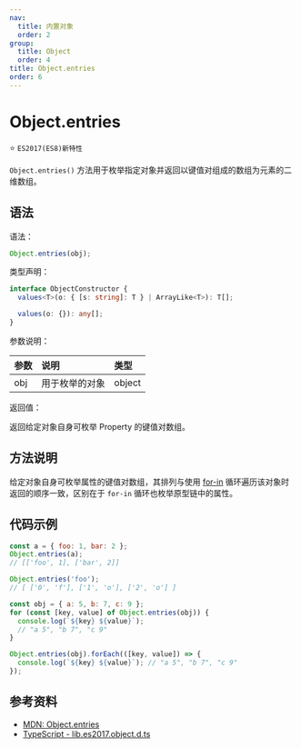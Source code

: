 ```yaml
---
nav:
  title: 内置对象
  order: 2
group:
  title: Object
  order: 4
title: Object.entries
order: 6
---
```


# Object.entries

⭐️ `ES2017(ES8)新特性`

`Object.entries()` 方法用于枚举指定对象并返回以键值对组成的数组为元素的二维数组。

## 语法

语法：

```js
Object.entries(obj);
```

类型声明：

```ts
interface ObjectConstructor {
  values<T>(o: { [s: string]: T } | ArrayLike<T>): T[];

  values(o: {}): any[];
}
```

参数说明：

| 参数 | 说明           | 类型   |
| :--- | :------------- | :----- |
| obj  | 用于枚举的对象 | object |

返回值：

返回给定对象自身可枚举 Property 的键值对数组。

## 方法说明

给定对象自身可枚举属性的键值对数组，其排列与使用 [for-in](../../../basic-concept/statements-and-declarations/iteration-statement/the-for-in-statement) 循环遍历该对象时返回的顺序一致，区别在于 `for-in` 循环也枚举原型链中的属性。

## 代码示例

```js
const a = { foo: 1, bar: 2 };
Object.entries(a);
// [['foo', 1], ['bar', 2]]

Object.entries('foo');
// [ ['0', 'f'], ['1', 'o'], ['2', 'o'] ]

const obj = { a: 5, b: 7, c: 9 };
for (const [key, value] of Object.entries(obj)) {
  console.log(`${key} ${value}`);
  // "a 5", "b 7", "c 9"
}

Object.entries(obj).forEach(([key, value]) => {
  console.log(`${key} ${value}`); // "a 5", "b 7", "c 9"
});
```

## 参考资料

- [MDN: Object.entries](https://developer.mozilla.org/zh-CN/docs/Web/JavaScript/Reference/Global_Objects/Object/entries)
- [TypeScript - lib.es2017.object.d.ts](https://github.com/microsoft/TypeScript/blob/main/lib/lib.es2017.object.d.ts)
